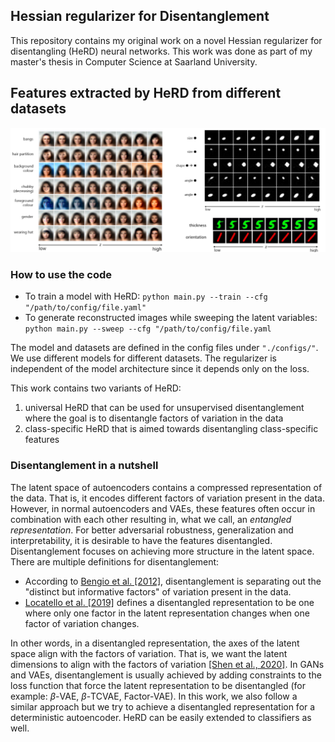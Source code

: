 ## Hessian regularizer for Disentanglement
This repository contains my original work on a novel Hessian regularizer for disentangling (HeRD) neural networks. This work was done as part of my master's thesis in Computer Science at Saarland University. 

## Features extracted by HeRD from different datasets
<img src="/assets/sweep.png?raw=true"> 

### How to use the code

- To train a model with HeRD: `python main.py --train --cfg "/path/to/config/file.yaml"`
- To generate reconstructed images while sweeping the latent variables: `python main.py --sweep --cfg "/path/to/config/file.yaml`

The model and datasets are defined in the config files under `"./configs/"`. We use different models for different datasets. The regularizer is independent of the model architecture since it depends only on the loss.


This work contains two variants of HeRD:
1. universal HeRD that can be used for unsupervised disentanglement where the goal is to disentangle factors of variation in the data
2. class-specific HeRD that is aimed towards disentangling class-specific features

### Disentanglement in a nutshell
The latent space of autoencoders contains a compressed representation of the
data. That is, it encodes different factors of variation present in the data. However, in normal
autoencoders and VAEs, these features often occur in combination with each other resulting
in, what we call, an _entangled representation_. For better adversarial robustness, generalization
and interpretability, it is desirable to have the features disentangled. Disentanglement focuses
on achieving more structure in the latent space.
There are multiple definitions for disentanglement:
- According to [Bengio et al. [2012]](https://arxiv.org/abs/1206.5538), disentanglement is separating out the "distinct but informative factors" of variation present in the data.
- [Locatello et al. [2019]](https://arxiv.org/abs/1811.12359) defines a disentangled representation to be one where only one factor in the latent
representation changes when one factor of variation changes.

In other words, in a disentangled representation, the axes of the latent space align with the factors of variation. That is, we want the latent dimensions to align with the factors of variation [[Shen et al., 2020]](https://arxiv.org/abs/2010.02637). In GANs and VAEs, disentanglement is usually achieved by adding constraints to the loss function that force the latent representation to be disentangled (for example: $\beta$-VAE, $\beta$-TCVAE, Factor-VAE). In this work, we also follow a similar approach but we try to achieve a disentangled representation for a deterministic autoencoder. HeRD can be easily extended to classifiers as well.
